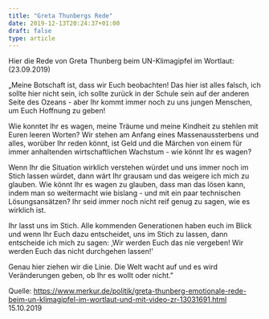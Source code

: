 ```yaml
---
title: "Greta Thunbergs Rede"
date: 2019-12-13T20:24:37+01:00
draft: false
type: article
---
```

Hier die Rede von Greta Thunberg beim UN-Klimagipfel im Wortlaut:
(23.09.2019)

„Meine Botschaft ist, dass wir Euch beobachten! Das hier ist alles
falsch, ich sollte hier nicht sein, ich sollte zurück in der Schule sein
auf der anderen Seite des Ozeans - aber Ihr kommt immer noch zu uns
jungen Menschen, um Euch Hoffnung zu geben!

Wie konntet Ihr es wagen, meine Träume und meine Kindheit zu stehlen
mit Euren leeren Worten? Wir stehen am Anfang eines Massenaussterbens
und alles, worüber Ihr reden könnt, ist Geld und die Märchen von einem
für immer anhaltenden wirtschaftlichen Wachstum - wie könnt Ihr es
wagen?

Wenn Ihr die Situation wirklich verstehen würdet und uns immer noch im
Stich lassen würdet, dann wärt Ihr grausam und das weigere ich mich zu
glauben. Wie könnt Ihr es wagen zu glauben, dass man das lösen kann,
indem man so weitermacht wie bislang - und mit ein paar technischen
Lösungsansätzen? Ihr seid immer noch nicht reif genug zu sagen, wie es
wirklich ist.

Ihr lasst uns im Stich. Alle kommenden Generationen haben euch im Blick
und wenn Ihr Euch dazu entscheidet, uns im Stich zu lassen, dann
entscheide ich mich zu sagen: ‚Wir werden Euch das nie vergeben! Wir
werden Euch das nicht durchgehen lassen!'

Genau hier ziehen wir die Linie. Die Welt wacht auf und es wird
Veränderungen geben, ob Ihr es wollt oder nicht."

Quelle: https://www.merkur.de/politik/greta-thunberg-emotionale-rede-beim-un-klimagipfel-im-wortlaut-und-mit-video-zr-13031691.html 15.10.2019
